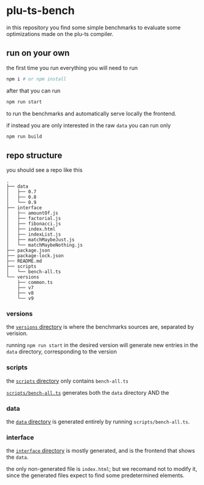 # plu-ts-bench

in this repository you find some simple benchmarks to evaluate some optimizations made on the plu-ts compiler.

## run on your own

the first time you run everything you will need to run 
```bash
npm i # or npm install
```

after that you can run
```bash
npm run start
```

to run the benchmarks and automatically serve locally the frontend.

if instead you are only interested in the raw `data` you can run only
```bash
npm run build
```

## repo structure

you should see a repo like this

```
.
├── data
│   ├── 0.7
│   ├── 0.8
│   └── 0.9
├── interface
│   ├── amountOf.js
│   ├── factorial.js
│   ├── fibonacci.js
│   ├── index.html
│   ├── indexList.js
│   ├── matchMaybeJust.js
│   └── matchMaybeNothing.js
├── package.json
├── package-lock.json
├── README.md
├── scripts
│   └── bench-all.ts
└── versions
    ├── common.ts
    ├── v7
    ├── v8
    └── v9
```

### versions
the [`versions` directory](./versions/) is where the benchmarks sources are, separated by verision.

running `npm run start` in the desired version will generate new entries in the `data` directory, corresponding to the version

### scripts

the [`scripts` directory](./scripts/) only contains `bench-all.ts`

[`scripts/bench-all.ts`](./scripts/bench-all.ts) generates both the `data` directory AND the 

### data
the [`data` directory](./data/) is generated entirely by running `scripts/bench-all.ts`.

### interface

the [`interface` directory](./interface/) is mostly generated, and is the frontend that shows the `data`.

the only non-generated file is `index.html`; but we recomand not to modify it,
since the generated files expect to find some predetermined elements.